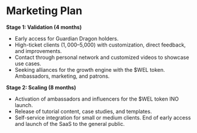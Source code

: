 # Marketing Plan

**Stage 1: Validation (4 months)**
* Early access for Guardian Dragon holders. 
* High-ticket clients ($1,000–$5,000) with customization, direct feedback, and improvements. 
* Contact through personal network and customized videos to showcase use cases. 
* Seeking alliances for the growth engine with the $WEL token. Ambassadors, marketing, and patrons.

**Stage 2: Scaling (8 months)**
* Activation of ambassadors and influencers for the $WEL token INO launch. 
* Release of tutorial content, case studies, and templates. 
* Self-service integration for small or medium clients. End of early access and launch of the SaaS to the general public.
